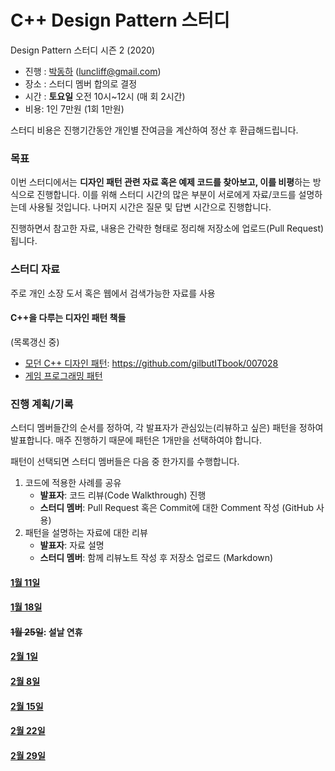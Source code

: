 # C++ Design Pattern 스터디

Design Pattern 스터디 시즌 2 (2020)

* 진행 : [박동하](https://github.com/luncliff) (luncliff@gmail.com)
* 장소 : 스터디 멤버 합의로 결정
* 시간 : **토요일** 오전 10시~12시 (매 회 2시간)
* 비용: 1인 7만원 (1회 1만원)

스터디 비용은 진행기간동안 개인별 잔여금을 계산하여 정산 후 환급해드립니다.

### 목표

이번 스터디에서는 **디자인 패턴 관련 자료 혹은 예제 코드를 찾아보고, 이를 비평**하는 방식으로 진행합니다.
이를 위해 스터디 시간의 많은 부분이 서로에게 자료/코드를 설명하는데 사용될 것입니다. 나머지 시간은 질문 및 답변 시간으로 진행합니다.

진행하면서 참고한 자료, 내용은 간략한 형태로 정리해 저장소에 업로드(Pull Request)됩니다. 

### 스터디 자료

주로 개인 소장 도서 혹은 웹에서 검색가능한 자료를 사용

#### C++을 다루는 디자인 패턴 책들

(목록갱신 중)

* [모던 C++ 디자인 패턴](https://www.gilbut.co.kr/book/view?bookcode=BN002412): https://github.com/gilbutITbook/007028
* [게임 프로그래밍 패턴](http://www.hanbit.co.kr/store/books/look.php?p_code=B4342659595)


### 진행 계획/기록

스터디 멤버들간의 순서를 정하여, 각 발표자가 관심있는(리뷰하고 싶은) 패턴을 정하여 발표합니다. 매주 진행하기 때문에 패턴은 1개만을 선택하여야 합니다.

패턴이 선택되면 스터디 멤버들은 다음 중 한가지를 수행합니다.

1. 코드에 적용한 사례를 공유
    * **발표자**: 코드 리뷰(Code Walkthrough) 진행
    * **스터디 멤버**: Pull Request 혹은 Commit에 대한 Comment 작성 (GitHub 사용)
1. 패턴을 설명하는 자료에 대한 리뷰
    * **발표자**: 자료 설명
    * **스터디 멤버**: 함께 리뷰노트 작성 후 저장소 업로드 (Markdown)

#### [1월 11일]()
#### [1월 18일]()
#### ~~1월 25일~~: 설날 연휴
#### [2월 1일]()
#### [2월 8일]()
#### [2월 15일]()
#### [2월 22일]()
#### [2월 29일]()
